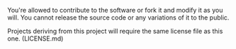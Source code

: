 You're allowed to contribute to the software or fork it and modify it as you will.
You cannot release the source code or any variations of it to the public.

Projects deriving from this project will require the same license file as this one. (LICENSE.md)
